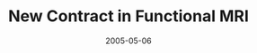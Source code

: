---
title: "New Contract in Functional MRI"
project_id: 
date: 2005-05-06
conference_id: ""
presenters:
   - peter_bandettini
summary: "<p>Brain 2005, Amsterdam, The Netherlands</p>"
file: /assets/presentations/T174.pdf
filename: T174.pdf
layout: presentation
---
